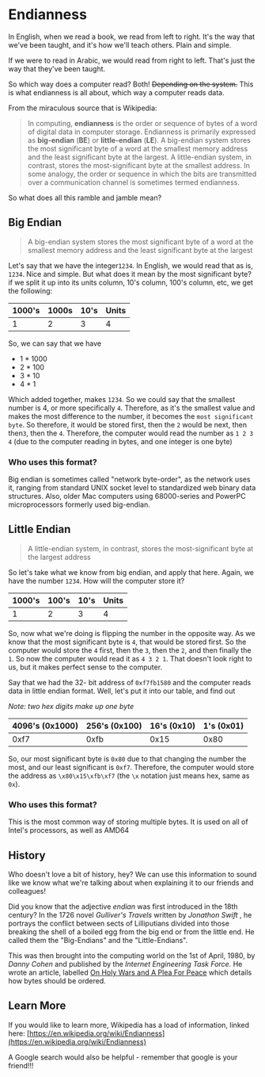 # Endianness

In English, when we read a book, we read from left to right. It's the way that we've been taught, and it's how we'll teach others. Plain and simple.

If we were to read in Arabic, we would read from right to left. That's just the way that they've been taught.

So which way does a computer read? Both! ~~Depending on the system.~~ This is what endianness is all about, which way a computer reads data.

From the miraculous source that is Wikipedia:

> In computing, **endianness** is the order or sequence of bytes of a word of digital data in computer storage. Endianness is primarily expressed as **big-endian** \(**BE**\) or **little-endian** \(**LE**\). A big-endian system stores the most significant byte of a word at the smallest memory address and the least significant byte at the largest. A little-endian system, in contrast, stores the most-significant byte at the smallest address. In some analogy, the order or sequence in which the bits are transmitted over a communication channel is sometimes termed endianness.

So what does all this ramble and jamble mean?

## Big Endian

> A big-endian system stores the most significant byte of a word at the smallest memory address and the least significant byte at the largest

Let's say that we have the integer`1234`. In English, we would read that as is, `1234`. Nice and simple. But what does it mean by the most significant byte? if we split it up into its units column, 10's column, 100's column, etc, we get the following:

| 1000's | 1000s | 10's | Units |
| :--- | :--- | :--- | :--- |
| 1 | 2 | 3 | 4 |

So, we can say that we have 

* 1 \* 1000
* 2 \* 100
* 3 \* 10
* 4 \* 1

Which added together, makes `1234`. So we could say that the smallest number is 4, or more specifically `4`. Therefore, as it's the smallest value and makes the most difference to the number, it becomes the `most significant byte`. So therefore, it would be stored first, then the `2` would be next, then then`3`, then the `4`. Therefore, the computer would read the number as `1 2 3 4` \(due to the computer reading in bytes, and one integer is one byte\)

### Who uses this format?

Big endian is sometimes called "network byte-order", as the network uses it, ranging from standard UNIX socket level to standardized web binary data structures. Also, older Mac computers using 68000-series and PowerPC microprocessors formerly used big-endian.

## Little Endian

> A little-endian system, in contrast, stores the most-significant byte at the largest address

So let's take what we know from big endian, and apply that here. Again, we have the number `1234`. How will the computer store it?

| 1000's | 100's | 10's | Units |
| :--- | :--- | :--- | :--- |
| 1 | 2 | 3 | 4 |

So, now what we're doing is flipping the number in the opposite way. As we know that the most significant byte is `4`, that would be stored first. So the computer would store the `4` first, then the `3`, then the `2`, and then finally the `1`. So now the computer would read it as `4 3 2 1`. That doesn't look right to us, but it makes perfect sense to the computer.

Say that we had the 32- bit address of `0xf7fb1580` and the computer reads data in little endian format. Well, let's put it into our table, and find out

_Note: two hex digits make up one byte_

| 4096's \(0x1000\) | 256's \(0x100\) | 16's \(0x10\) | 1's \(0x01\) |
| :--- | :--- | :--- | :--- |
| 0xf7 | 0xfb | 0x15 | 0x80 |

So, our most significant byte is `0x80`  due to that changing the number the most, and our least significant is `0xf7`. Therefore, the computer would store the address as `\x80\x15\xfb\xf7` \(the `\x` notation just means hex, same as `0x`\).

### Who uses this format?

This is the most common way of storing multiple bytes. It is used on all of Intel's processors, as well as AMD64 

## History

Who doesn't love a bit of history, hey? We can use this information to sound like we know what we're talking about when explaining it to our friends and colleagues!

Did you know that the adjective _endian_ was first introduced in the 18th century? In the 1726 novel _Gulliver's Travels_ written by _Jonathon Swift_ , he portrays the conflict between sects of Lilliputians divided into those breaking the shell of a boiled egg from the big end or from the little end. He called them the "Big-Endians" and the "Little-Endians".

This was then brought into the computing world on the 1st of April, 1980, by _Danny Cohen_ and published by the _Internet Engineering Task Force._ He wrote an article, labelled [On Holy Wars and A Plea For Peace](https://www.ietf.org/rfc/ien/ien137.txt) which details how bytes should be ordered.

## Learn More

If you would like to learn more, Wikipedia has a load of information, linked here: [https://en.wikipedia.org/wiki/Endianness](https://en.wikipedia.org/wiki/Endianness)

A Google search would also be helpful - remember that google is your friend!!!


